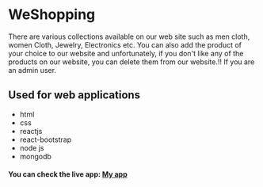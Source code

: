 # WeShopping
There are various collections available on our web site such as men cloth, women Cloth, Jewelry, Electronics etc. You can also add the product of your choice to our website and unfortunately, if you don't like any of the products on our website, you can delete them from our website.!! If you are an admin user.
## Used for web applications
* html
* css
* reactjs
* react-bootstrap
* node js
* mongodb

#### You can check the live app: [My app](https://weshoppingsbd.web.app/)